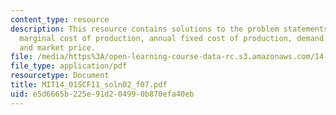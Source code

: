 ```yaml
---
content_type: resource
description: This resource contains solutions to the problem statements related to
  marginal cost of production, annual fixed cost of production, demand for labor,
  and market price.
file: /media/https%3A/open-learning-course-data-rc.s3.amazonaws.com/14-01sc-principles-of-microeconomics-fall-2011/e5d6665b225e91d204990b870efa40eb_MIT14_01SCF11_soln02_f07.pdf
file_type: application/pdf
resourcetype: Document
title: MIT14_01SCF11_soln02_f07.pdf
uid: e5d6665b-225e-91d2-0499-0b870efa40eb
---
```

